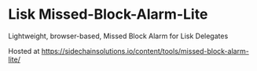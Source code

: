 # Lisk Missed-Block-Alarm-Lite

Lightweight, browser-based, Missed Block Alarm for Lisk Delegates

Hosted at https://sidechainsolutions.io/content/tools/missed-block-alarm-lite/
